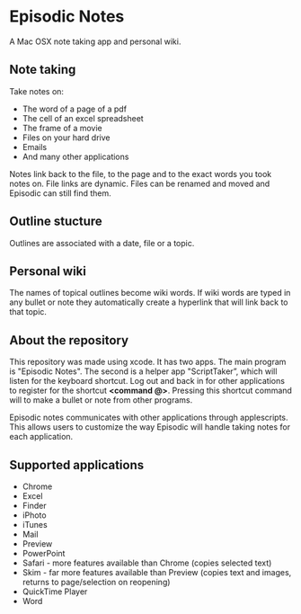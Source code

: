 Episodic Notes
==============

A Mac OSX note taking app and personal wiki. 


**Note taking**
--------------------------------------
Take notes on:
- The word of a page of a pdf
- The cell of an excel spreadsheet
- The frame of a movie
- Files on your hard drive
- Emails
- And many other applications

Notes link back to the file, to the page and to the exact words you took notes on. File links are dynamic. Files can be renamed and moved and Episodic can still find them.


**Outline stucture**
--------------------------------------
Outlines are associated with a date, file or a topic.


**Personal wiki**
--------------------------------------
The names of topical outlines become wiki words.  If wiki words are typed in any bullet or note they automatically create a hyperlink that will link back to that topic.


**About the repository**
--------------------------------------
This repository was made using xcode. It has two apps. The main program is "Episodic Notes". The second is a helper app "ScriptTaker”, which will listen for the keyboard shortcut.  Log out and back in for other applications to register for the shortcut  **<command @>**. Pressing this shortcut command will to make a bullet or note from other programs.

Episodic notes communicates with other applications through applescripts.  This allows users to customize the way Episodic will handle taking notes for each application.


**Supported applications**
--------------------------------------
- Chrome
- Excel
- Finder
- iPhoto
- iTunes
- Mail
- Preview
- PowerPoint
- Safari - more features available than Chrome (copies selected text)
- Skim - far more features available than Preview (copies text and images, returns to page/selection on reopening)
- QuickTime Player
- Word
